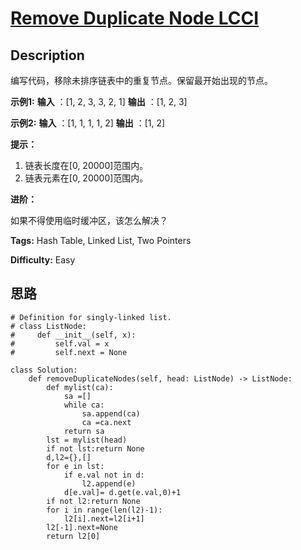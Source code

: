 # [Remove Duplicate Node LCCI][title]

## Description

编写代码，移除未排序链表中的重复节点。保留最开始出现的节点。

**示例1:**
            **输入** ：[1, 2, 3, 3, 2, 1]    **输出** ：[1, 2, 3]    

**示例2:**
            **输入** ：[1, 1, 1, 1, 2]    **输出** ：[1, 2]    

**提示：**

  1. 链表长度在[0, 20000]范围内。
  2. 链表元素在[0, 20000]范围内。

**进阶：**

如果不得使用临时缓冲区，该怎么解决？


**Tags:** Hash Table, Linked List, Two Pointers

**Difficulty:** Easy

## 思路

``` python3
# Definition for singly-linked list.
# class ListNode:
#     def __init__(self, x):
#         self.val = x
#         self.next = None

class Solution:
    def removeDuplicateNodes(self, head: ListNode) -> ListNode:
        def mylist(ca):
            sa =[]
            while ca:
                sa.append(ca)
                ca =ca.next
            return sa       
        lst = mylist(head)
        if not lst:return None 
        d,l2={},[]
        for e in lst:
            if e.val not in d:
                l2.append(e)
            d[e.val]= d.get(e.val,0)+1
        if not l2:return None
        for i in range(len(l2)-1):
            l2[i].next=l2[i+1]
        l2[-1].next=None
        return l2[0]        
```

[title]: https://leetcode-cn.com/problems/remove-duplicate-node-lcci
